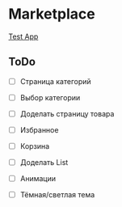 # Marketplace

<a href="https://mordvintsevmv.github.io/marketplace" target="_blank">Test App</a>

## ToDo

- [ ] Страница категорий
- [ ] Выбор категории

- [ ] Доделать страницу товара
- [ ] Избранное
- [ ] Корзина

- [ ] Доделать List

- [ ] Анимации

- [ ] Тёмная/светлая тема 